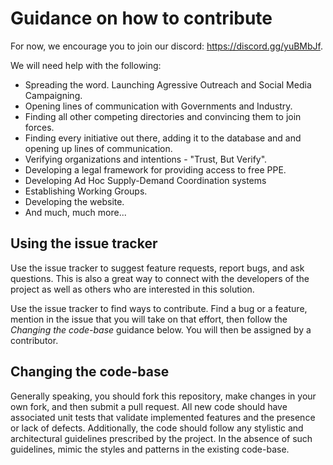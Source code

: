 # Guidance on how to contribute

For now, we encourage you to join our discord: https://discord.gg/yuBMbJf.

We will need help with the following:

- Spreading the word. Launching Agressive Outreach and Social Media Campaigning.
- Opening lines of communication with Governments and Industry.
- Finding all other competing directories and convincing them to join forces.
- Finding every initiative out there, adding it to the database and and opening up lines of communication.
- Verifying organizations and intentions - "Trust, But Verify".
- Developing a legal framework for providing access to free PPE.
- Developing Ad Hoc Supply-Demand Coordination systems
- Establishing Working Groups.
- Developing the website.
- And much, much more...

## Using the issue tracker

Use the issue tracker to suggest feature requests, report bugs, and ask questions.
This is also a great way to connect with the developers of the project as well
as others who are interested in this solution.

Use the issue tracker to find ways to contribute. Find a bug or a feature, mention in
the issue that you will take on that effort, then follow the _Changing the code-base_
guidance below. You will then be assigned by a contributor.

## Changing the code-base

Generally speaking, you should fork this repository, make changes in your
own fork, and then submit a pull request. All new code should have associated
unit tests that validate implemented features and the presence or lack of defects.
Additionally, the code should follow any stylistic and architectural guidelines
prescribed by the project. In the absence of such guidelines, mimic the styles
and patterns in the existing code-base.
